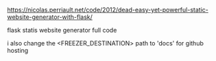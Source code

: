<https://nicolas.perriault.net/code/2012/dead-easy-yet-powerful-static-website-generator-with-flask/>

flask statis website generator full code

i also change the <FREEZER_DESTINATION> path to 'docs' for github hosting

